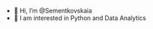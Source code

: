 - 👋 Hi, I’m @Sementkovskaia
- 👀 I am interested in Python and Data Analytics 

<!---
Sementkovskaia/Sementkovskaia is a ✨ special ✨ repository because its `README.md` (this file) appears on your GitHub profile.
You can click the Preview link to take a look at your changes.
--->
